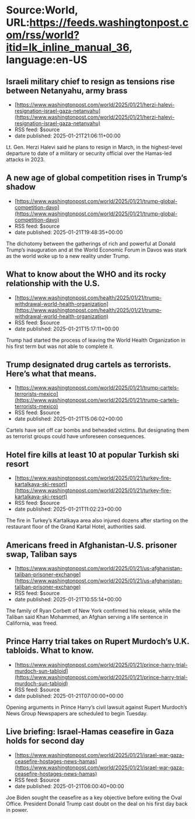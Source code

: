 # Source:World, URL:https://feeds.washingtonpost.com/rss/world?itid=lk_inline_manual_36, language:en-US

## Israeli military chief to resign as tensions rise between Netanyahu, army brass
 - [https://www.washingtonpost.com/world/2025/01/21/herzi-halevi-resignation-israel-gaza-netanyahu](https://www.washingtonpost.com/world/2025/01/21/herzi-halevi-resignation-israel-gaza-netanyahu)
 - RSS feed: $source
 - date published: 2025-01-21T21:06:11+00:00

Lt. Gen. Herzi Halevi said he plans to resign in March, in the highest-level departure to date of a military or security official over the Hamas-led attacks in 2023.

## A new age of global competition rises in Trump’s shadow
 - [https://www.washingtonpost.com/world/2025/01/21/trump-global-competition-davo](https://www.washingtonpost.com/world/2025/01/21/trump-global-competition-davo)
 - RSS feed: $source
 - date published: 2025-01-21T19:48:35+00:00

The dichotomy between the gatherings of rich and powerful at Donald Trump’s inauguration and at the World Economic Forum in Davos was stark as the world woke up to a new reality under Trump.

## What to know about the WHO and its rocky relationship with the U.S.
 - [https://www.washingtonpost.com/health/2025/01/21/trump-withdrawal-world-health-organization](https://www.washingtonpost.com/health/2025/01/21/trump-withdrawal-world-health-organization)
 - RSS feed: $source
 - date published: 2025-01-21T15:17:11+00:00

Trump had started the process of leaving the World Health Organization in his first term but was not able to complete it.

## Trump designated drug cartels as terrorists. Here’s what that means.
 - [https://www.washingtonpost.com/world/2025/01/21/trump-cartels-terrorists-mexico](https://www.washingtonpost.com/world/2025/01/21/trump-cartels-terrorists-mexico)
 - RSS feed: $source
 - date published: 2025-01-21T15:06:02+00:00

Cartels have set off car bombs and beheaded victims. But designating them as terrorist groups could have unforeseen consequences.

## Hotel fire kills at least 10 at popular Turkish ski resort
 - [https://www.washingtonpost.com/world/2025/01/21/turkey-fire-kartalkaya-ski-resort](https://www.washingtonpost.com/world/2025/01/21/turkey-fire-kartalkaya-ski-resort)
 - RSS feed: $source
 - date published: 2025-01-21T11:02:23+00:00

The fire in Turkey’s Kartalkaya area also injured dozens after starting on the restaurant floor of the Grand Kartal Hotel, authorities said.

## Americans freed in Afghanistan-U.S. prisoner swap, Taliban says
 - [https://www.washingtonpost.com/world/2025/01/21/us-afghanistan-taliban-prisoner-exchange](https://www.washingtonpost.com/world/2025/01/21/us-afghanistan-taliban-prisoner-exchange)
 - RSS feed: $source
 - date published: 2025-01-21T10:55:14+00:00

The family of Ryan Corbett of New York confirmed his release, while the Taliban said Khan Mohammed, an Afghan serving a life sentence in California, was freed.

## Prince Harry trial takes on Rupert Murdoch’s U.K. tabloids. What to know.
 - [https://www.washingtonpost.com/world/2025/01/21/prince-harry-trial-murdoch-sun-tabloid](https://www.washingtonpost.com/world/2025/01/21/prince-harry-trial-murdoch-sun-tabloid)
 - RSS feed: $source
 - date published: 2025-01-21T07:00:00+00:00

Opening arguments in Prince Harry’s civil lawsuit against Rupert Murdoch’s News Group Newspapers are scheduled to begin Tuesday.

## Live briefing: Israel-Hamas ceasefire in Gaza holds for second day
 - [https://www.washingtonpost.com/world/2025/01/21/israel-war-gaza-ceasefire-hostages-news-hamas](https://www.washingtonpost.com/world/2025/01/21/israel-war-gaza-ceasefire-hostages-news-hamas)
 - RSS feed: $source
 - date published: 2025-01-21T06:00:40+00:00

Joe Biden sought the ceasefire as a key objective before exiting the Oval Office. President Donald Trump cast doubt on the deal on his first day back in power.

